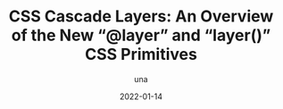 ---
author: una
date: 2022-01-14
tags:
  - videos
  - css
  - cascade
target_url: https://www.youtube.com/watch?v=ilrPpSQJb3U
title: "CSS Cascade Layers: An Overview of the New “@layer” and “layer()” CSS Primitives"
---